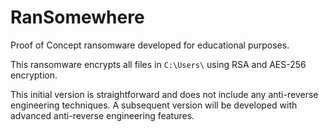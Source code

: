 # RanSomewhere

Proof of Concept ransomware developed for educational purposes.

This ransomware encrypts all files in `C:\Users\` using RSA and AES-256 encryption.

This initial version is straightforward and does not include any anti-reverse engineering techniques. A subsequent version will be developed with advanced anti-reverse engineering features.







